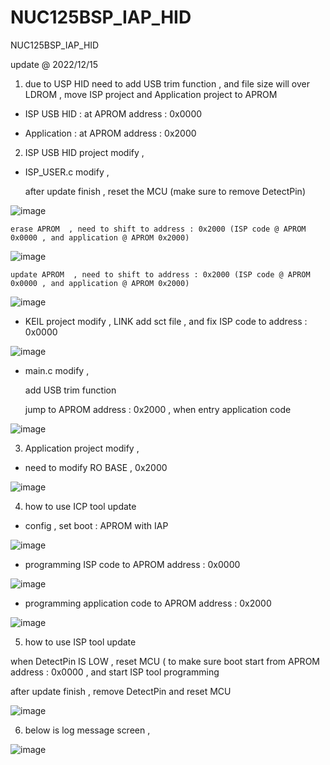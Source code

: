# NUC125BSP_IAP_HID
 NUC125BSP_IAP_HID


update @ 2022/12/15

1. due to USP HID need to add USB trim function , and file size will over LDROM , move ISP project and Application project to APROM

- ISP USB HID : at APROM address : 0x0000 

- Application : at APROM address : 0x2000 

2. ISP USB HID project modify , 

- ISP_USER.c modify ,

	after update finish , reset the MCU (make sure to remove DetectPin)

![image](https://github.com/released/NUC125BSP_IAP_HID/blob/main/ISP_User_01.jpg)

	erase APROM  , need to shift to address : 0x2000 (ISP code @ APROM 0x0000 , and application @ APROM 0x2000)

![image](https://github.com/released/NUC125BSP_IAP_HID/blob/main/ISP_User_02.jpg)

	update APROM  , need to shift to address : 0x2000 (ISP code @ APROM 0x0000 , and application @ APROM 0x2000)

![image](https://github.com/released/NUC125BSP_IAP_HID/blob/main/ISP_User_03.jpg)

- KEIL project modify , LINK add sct file , and fix ISP code to address : 0x0000

![image](https://github.com/released/NUC125BSP_IAP_HID/blob/main/LDROM_KEIL_sct.jpg)

- main.c modify , 

	add USB trim function
	
	jump to APROM address : 0x2000 , when entry application code 

![image](https://github.com/released/NUC125BSP_IAP_HID/blob/main/main_01.jpg)

3. Application project modify , 

- need to modify RO BASE , 0x2000

![image](https://github.com/released/NUC125BSP_IAP_HID/blob/main/application_RO.jpg)

4. how to use ICP tool update

- config , set boot : APROM with IAP

![image](https://github.com/released/NUC125BSP_IAP_HID/blob/main/ICP_Config.jpg)

- programming ISP code to APROM address : 0x0000 

![image](https://github.com/released/NUC125BSP_IAP_HID/blob/main/ICP_isp_code.jpg)

- programming application code to APROM address : 0x2000 

![image](https://github.com/released/NUC125BSP_IAP_HID/blob/main/ICP_application.jpg)

5. how to use ISP tool update

when DetectPin IS LOW , reset MCU ( to make sure boot start from APROM address : 0x0000 , and start ISP tool programming 

after update finish , remove DetectPin and reset MCU

![image](https://github.com/released/NUC125BSP_IAP_HID/blob/main/ISP_update.jpg)

6. below is log message screen , 

![image](https://github.com/released/NUC125BSP_IAP_HID/blob/main/log_.jpg)


